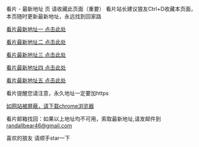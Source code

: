 看片 - 最新地址 页
请收藏此页面（重要） 看片站长建议狼友Ctrl+D收藏本页面，本页随时更新最新地址，永远找到回家路

[看片最新地址一 点击此处](https://tst83wo.com)

[看片最新地址二 点击此处](https://tst12al.com)

[看片最新地址三 点击此处](https://tst53xs.com)

[看片最新地址四 点击此处](https://tst57dv.com)

[看片最新地址五 点击此处](https://tst12wm.com)

看片提醒您请注意，永久地址一定要加https

[如网站被屏蔽，请下载chrome浏览器](https://8xe23.com/chrome_93.0.4577.82.apk)

看片邮箱找回：如果以上地址均不可用，索取最新地址,请发邮件到 [randallbear46@gmail.com](mailto:randallbear46@gmail.com)

喜欢的狼友 请顺手star一下
